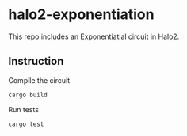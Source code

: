# halo2-exponentiation

This repo includes an Exponentiatial circuit in Halo2.

## Instruction

Compile the circuit

```
cargo build
```

Run tests
```
cargo test
```
